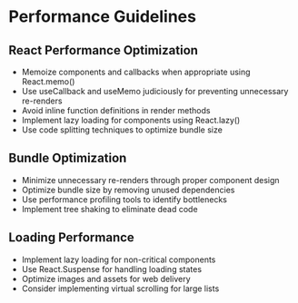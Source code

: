# Performance Guidelines

## React Performance Optimization

- Memoize components and callbacks when appropriate using React.memo()
- Use useCallback and useMemo judiciously for preventing unnecessary re-renders
- Avoid inline function definitions in render methods
- Implement lazy loading for components using React.lazy()
- Use code splitting techniques to optimize bundle size

## Bundle Optimization

- Minimize unnecessary re-renders through proper component design
- Optimize bundle size by removing unused dependencies
- Use performance profiling tools to identify bottlenecks
- Implement tree shaking to eliminate dead code

## Loading Performance

- Implement lazy loading for non-critical components
- Use React.Suspense for handling loading states
- Optimize images and assets for web delivery
- Consider implementing virtual scrolling for large lists
